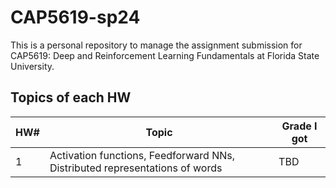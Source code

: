 # CAP5619-sp24

This is a personal repository to manage the assignment submission for CAP5619: Deep and Reinforcement Learning Fundamentals at Florida State University.

## Topics of each HW

|HW#|Topic|Grade I got|
|----|----|----|
|1|Activation functions, Feedforward NNs, Distributed representations of words|TBD|